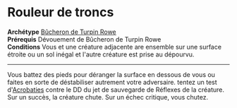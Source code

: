 # Rouleur de troncs

<p><span id="ctl00_MainContent_DetailedOutput"><strong>Archétype</strong> <u><a href="https://2e.aonprd.com/Archetypes.aspx?ID=40">Bûcheron de Turpin Rowe</a></u><br><strong>Prérequis</strong> Dévouement de Bûcheron de Turpin Rowe<br><strong>Conditions</strong> Vous et une créature adjacente are ensemble sur une surface étroite ou un sol inégal et l'autre créature est prise au dépourvu.<br></span></p>
<hr>
<p>Vous battez des pieds pour déranger la surface en dessous de vous ou faites en sorte de déstabiliser autrement votre adversaire. tentez un test d'<a href="https://2e.aonprd.com/Skills.aspx?ID=1">Acrobaties</a> contre le DD du jet de sauvegarde de Réflexes de la créature. Sur un succès, la créature chute. Sur un échec critique, vous chutez.&nbsp;</p>